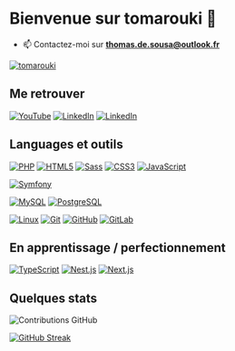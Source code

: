 # Bienvenue sur tomarouki 👋

- 📫 Contactez-moi sur **thomas.de.sousa@outlook.fr**

[![tomarouki](https://github-profile-trophy.vercel.app/?username=tomarouki&theme=onedark&rank=SECRET,SSS,SS,S,AAA,AA,A&no-bg=true&no-frame=true&margin-w=16)](https://github.com/ryo-ma/github-profile-trophy)

## Me retrouver

[![YouTube](https://img.shields.io/badge/-YouTube-000?&logo=YouTube&logoColor=F00)](https://www.youtube.com/@tomarouki)
[![LinkedIn](https://img.shields.io/badge/-GitHub-000?&logo=GitHub&logoColor=FFF)](https://github.com/tomarouki-yt/)
[![LinkedIn](https://img.shields.io/badge/-LinkedIn-000?&logo=LinkedIn&logoColor=0A66C2)](https://www.linkedin.com/in/jarjatremi/)

## Languages et outils

[![PHP](https://img.shields.io/badge/-PHP-000?&logo=PHP&logoColor=777BB4)](https://www.php.net)
[![HTML5](https://img.shields.io/badge/-HTML5-000?&logo=HTML5&logoColor=E34F26)](https://www.w3.org/html/)
[![Sass](https://img.shields.io/badge/-Sass-000?&logo=Sass&logoColor=CC6699)](https://sass-lang.com)
[![CSS3](https://img.shields.io/badge/-CSS3-000?&logo=CSS3&logoColor=1572B6)](https://developer.mozilla.org/fr/docs/Web/CSS)
[![JavaScript](https://img.shields.io/badge/-JavaScript-000?&logo=JavaScript&logoColor=F7DF1E)](https://developer.mozilla.org/en-US/docs/Web/JavaScript)


[![Symfony](https://img.shields.io/badge/-Symfony-000?&logo=Symfony&logoColor=FFF)](https://symfony.com)

[![MySQL](https://img.shields.io/badge/-MySQL-000?&logo=MySQL&logoColor=4479A1)](https://www.mysql.com/)
[![PostgreSQL](https://img.shields.io/badge/-PostgreSQL-000?&logo=PostgreSQL&logoColor=4169E1)](https://www.postgresql.org)

[![Linux](https://img.shields.io/badge/-Linux-000?&logo=Linux&logoColor=FCC624)](https://www.linux.org/)
[![Git](https://img.shields.io/badge/-Git-000?&logo=Git&logoColor=F05032)](https://git-scm.com/)
[![GitHub](https://img.shields.io/badge/-GitHub-000?&logo=GitHub&logoColor=FFF)](https://www.github.com/)
[![GitLab](https://img.shields.io/badge/-GitLab-000?&logo=GitLab&logoColor=FC6D26)](https://www.gitlab.com/)


## En apprentissage / perfectionnement

[![TypeScript](https://img.shields.io/badge/-TypeScript-000?&logo=TypeScript&logoColor=4FC08D)](https://typescript.org/)
[![Nest.js](https://img.shields.io/badge/-Nest.js-000?&logo=Nest.js&logoColor=00DC82)](https://nestjs.org/)
[![Next.js](https://img.shields.io/badge/-Next.js-000?&logo=Next.js&logoColor=F24E1E)](https://www.nextjs.org/)


## Quelques stats

![Contributions GitHub](https://github-readme-stats.vercel.app/api?username=tomarouki&custom_title=Contributions%20GitHub&show_icons=true&locale=fr&count_private=true&hide=stars,issues&bg_color=0d1117&hide_border=true&icon_color=52BFEA&text_color=FFF&title_color=52BFEA)

 [![GitHub Streak](https://github-readme-streak-stats.herokuapp.com?user=tomarouki&hide_border=true&locale=fr&background=0d1117&ring=52BFEA&stroke=52BFEA&fire=52BFEA&sideNums=FFFFFF&currStreakLabel=FFFFFF&sideLabels=FFFFFF&dates=FFFFFF&currStreakNum=FFFFFF)](https://git.io/streak-stats) 
